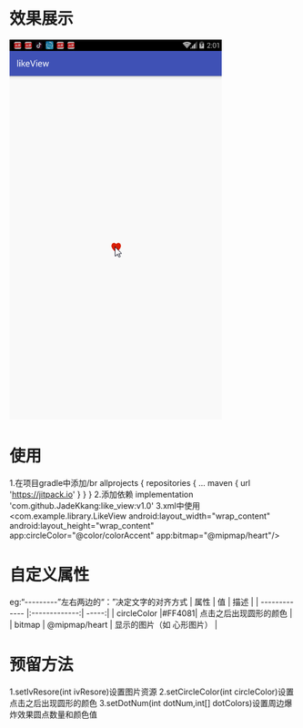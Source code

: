 # 效果展示
![](https://github.com/JadeKkang/like_view/blob/master/images/likeView.gif)
# 使用
1.在项目gradle中添加/br
	allprojects {
		repositories {
			...
			maven { url 'https://jitpack.io' }
		}
	}
2.添加依赖
implementation 'com.github.JadeKkang:like_view:v1.0'
3.xml中使用
  <com.example.library.LikeView
        android:layout_width="wrap_content"
        android:layout_height="wrap_content"
        app:circleColor="@color/colorAccent"
        app:bitmap="@mipmap/heart"/>
# 自定义属性
eg:“---------”左右两边的“：”决定文字的对齐方式
| 属性 | 值 | 描述 | 
| ------------- |:-------------:| -----:| 
| circleColor |#FF4081| 点击之后出现圆形的颜色 | 
| bitmap | @mipmap/heart | 显示的图片（如 心形图片） | 
# 预留方法
1.setIvResore(int ivResore)设置图片资源
2.setCircleColor(int circleColor)设置点击之后出现圆形的颜色
3.setDotNum(int dotNum,int[] dotColors)设置周边爆炸效果圆点数量和颜色值



 


